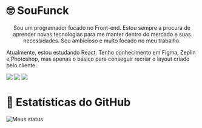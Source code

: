# 🤓 SouFunck
<p align="center">Sou um programador focado no Front-end. Estou sempre a procura de aprender novas tecnologias para me manter dentro do mercado e suas necessidades. Sou ambicioso e muito focado no meu trabalho.


Atualmente, estou estudando React. Tenho conhecimento em Figma, Zeplin e Photoshop, mas apenas o básico para conseguir recriar o layout criado pelo cliente.

[<img src="https://img.shields.io/badge/twitter-%231DA1F2.svg?&style=for-the-badge&logo=twitter&logoColor=white" />](https://twitter.com/soufunck) [<img src="https://img.shields.io/badge/LinkedIn-0077B5?style=for-the-badge&logo=linkedin&logoColor=white" />](https://www.linkedin.com/in/jo%C3%A3o-pedro-funck-alves-22ab77219/) [<img src="https://img.shields.io/badge/Instagram-E4405F?style=for-the-badge&logo=instagram&logoColor=white" />](https://instagram.com/soufunck)
  
# 📄 Estatísticas do GitHub
![Meus status](https://github-readme-stats.vercel.app/api?username=soufunck&show_icons=true&theme=radical)
